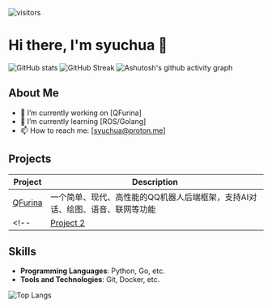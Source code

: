 ![visitors](https://visitor-badge.glitch.me/badge?page_id=syuchua&left_color=green&right_color=red)


# Hi there, I'm syuchua 👋

![GitHub stats](https://github-readme-stats.vercel.app/api?username=syuchua&show_icons=true&theme=radical)
![GitHub Streak](https://streak-stats.demolab.com/?user=syuchua)
![Ashutosh's github activity graph](https://github-readme-activity-graph.vercel.app/graph?username=syuchua)

## About Me

<!-- <img src="https://avatars.githubusercontent.com/u/syuchua" width="100"> -->

- 🔭 I’m currently working on [QFurina]
- 🌱 I’m currently learning [ROS/Golang]
- 📫 How to reach me: [syuchua@proton.me]

## Projects

| Project | Description |
| ------- | ----------- |
| [QFurina](https://github.com/syuchua/QFurina) | 一个简单、现代、高性能的QQ机器人后端框架，支持AI对话、绘图、语音、联网等功能 |
<!-- | [Project 2](https://github.com/syuchua/chatui) | Brief description of Project 2 | -->

## Skills

- **Programming Languages**: Python, Go, etc.
- **Tools and Technologies**: Git, Docker, etc.

![Top Langs](https://github-readme-stats.vercel.app/api/top-langs/?username=syuchua&layout=compact)

<!-- ## Connect with me -->

<!-- [![LinkedIn](https://img.shields.io/badge/-LinkedIn-blue?style=flat&logo=Linkedin&logoColor=white)](https://www.linkedin.com/in/your-profile)
[![Twitter](https://img.shields.io/badge/-Twitter-blue?style=flat&logo=Twitter&logoColor=white)](https://twitter.com/your-profile) -->